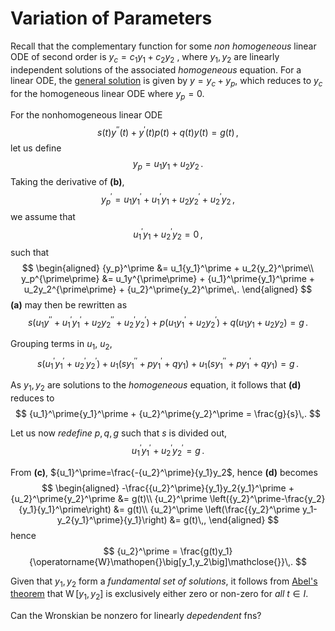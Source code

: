 Variation of Parameters
=======================
Recall that the complementary function for some _non homogeneous_ linear ODE of second order is  $y_c = c_1y_1 + c_2y_2$ , where $y_1,\,y_2$ are linearly independent solutions of the associated _homogeneous_ equation. For a linear ODE, the [general solution](n-order-general-solution.md) is given by $y=y_c+y_p$, which reduces to $y_c$ for the homogeneous linear ODE where $y_p=0$.

For the nonhomogeneous linear ODE 
$$
    \tag{a}
    s(t)y^{\prime\prime}(t) + y^\prime(t) p(t) + q(t)y(t) = g(t)\,,
$$
let us define 
$$
    \tag{b}
    y_p = u_1y_1 + u_2y_2\,.
$$
Taking the derivative of **(b)**, 
$$
    {y_p}^\prime = u_1{y_1}^\prime + {u_1}^\prime y_1 + u_2{y_2}^\prime + {u_2}^\prime y_2\,,
$$
we assume that 
$$
    \tag{c}
    {u_1}^\prime y_1 + {u_2}^\prime y_2 = 0\,,
$$ such that
$$
\begin{aligned}
    {y_p}^\prime &= u_1{y_1}^\prime + u_2{y_2}^\prime\\
    y_p^{\prime\prime} &= u_1y^{\prime\prime} + {u_1}^\prime{y_1}^\prime + u_2y_2^{\prime\prime} + {u_2}^\prime{y_2}^\prime\,.
\end{aligned}
$$
**(a)** may then be rewritten as 
$$
    s\Big(u_1y^{\prime\prime} + {u_1}^\prime{y_1}^\prime + u_2y_2^{\prime\prime} + {u_2}^\prime{y_2}^\prime\Big) + 
    p\Big(u_1{y_1}^\prime + u_2{y_2}^\prime\Big) + 
    q\Big(u_1y_1 + u_2y_2\Big) = g\,.
$$

Grouping terms in $u_1$, $u_2$,
$$
    \tag{d}
    s\Big({u_1}^\prime{y_1}^\prime + {u_2}^\prime{y_2}^\prime\Big) + 
    u_1\Big(s{y_1}^{\prime\prime} + p{y_1}^\prime + qy_1\Big) + 
    u_1\Big(s{y_1}^{\prime\prime} + p{y_1}^\prime + qy_1\Big) = g\,.
$$

As $y_1,\,y_2$ are solutions to the _homogeneous_ equation, it follows that **(d)** reduces to
$$
    {u_1}^\prime{y_1}^\prime + {u_2}^\prime{y_2}^\prime  = \frac{g}{s}\,.
$$

Let us now _redefine_ $p, q, g$ such that $s$ is divided out,
$$
    \tag{d}
    {u_1}^\prime{y_1}^\prime + {u_2}^\prime{y_2}^\prime  = g\,.
$$

From **(c\)**, ${u_1}^\prime=\frac{-{u_2}^\prime}{y_1}y_2$, hence **(d)** becomes
$$
\begin{aligned}
    -\frac{{u_2}^\prime}{y_1}y_2{y_1}^\prime + {u_2}^\prime{y_2}^\prime &= g(t)\\
    {u_2}^\prime \left({y_2}^\prime-\frac{y_2}{y_1}{y_1}^\prime\right) &= g(t)\\
    {u_2}^\prime \left(\frac{{y_2}^\prime y_1-y_2{y_1}^\prime}{y_1}\right) &= g(t)\,,
\end{aligned}
$$
hence
$$
    {u_2}^\prime = \frac{g(t)y_1}{\operatorname{W}\mathopen{}\big[y_1,y_2\big]\mathclose{}}\,.
$$

Given that $y_1,\,y_2$ form a _fundamental set of solutions_, it follows from [Abel's theorem](abels-theorem.md) that $\operatorname{W}\mathopen{}\big[y_1,y_2\big]\mathclose{}$ is exclusively either zero or non-zero for _all_ $t \in I$.

Can the Wronskian be nonzero for linearly _depedendent_ fns?